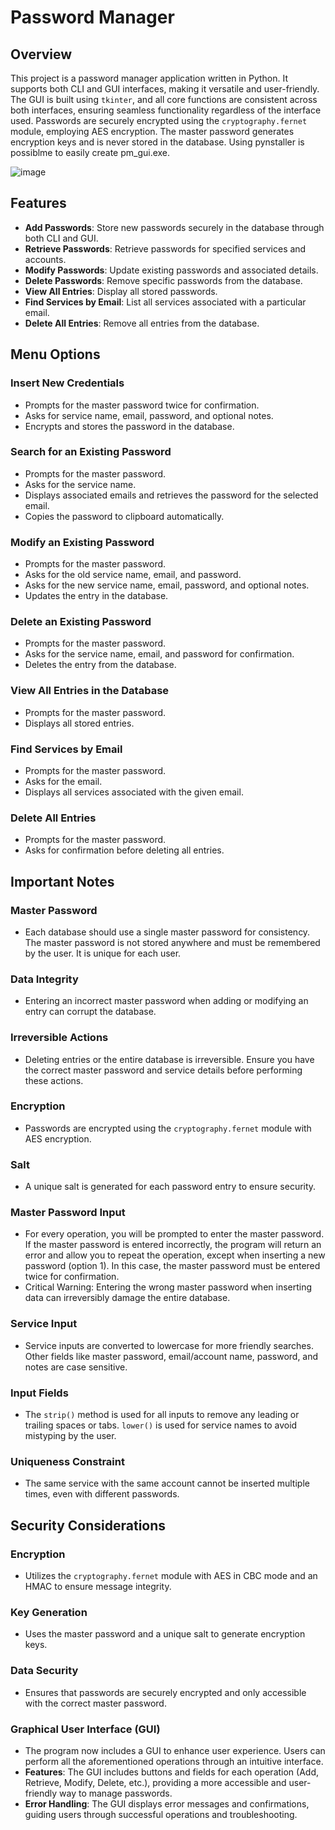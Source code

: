 # Password Manager

## Overview

This project is a password manager application written in Python. It supports both CLI and GUI interfaces, making it versatile and user-friendly. The GUI is built using `tkinter`, and all core functions are consistent across both interfaces, ensuring seamless functionality regardless of the interface used. Passwords are securely encrypted using the `cryptography.fernet` module, employing AES encryption. The master password generates encryption keys and is never stored in the database. Using pynstaller is possiblme to easily create pm_gui.exe.

![image](https://github.com/user-attachments/assets/bb4c1894-66e5-4ae4-9057-e00ac824d3bb)


## Features

- **Add Passwords**: Store new passwords securely in the database through both CLI and GUI.
- **Retrieve Passwords**: Retrieve passwords for specified services and accounts.
- **Modify Passwords**: Update existing passwords and associated details.
- **Delete Passwords**: Remove specific passwords from the database.
- **View All Entries**: Display all stored passwords.
- **Find Services by Email**: List all services associated with a particular email.
- **Delete All Entries**: Remove all entries from the database.

## Menu Options

### Insert New Credentials

- Prompts for the master password twice for confirmation.
- Asks for service name, email, password, and optional notes.
- Encrypts and stores the password in the database.

### Search for an Existing Password

- Prompts for the master password.
- Asks for the service name.
- Displays associated emails and retrieves the password for the selected email.
- Copies the password to clipboard automatically.

### Modify an Existing Password

- Prompts for the master password.
- Asks for the old service name, email, and password.
- Asks for the new service name, email, password, and optional notes.
- Updates the entry in the database.

### Delete an Existing Password

- Prompts for the master password.
- Asks for the service name, email, and password for confirmation.
- Deletes the entry from the database.

### View All Entries in the Database

- Prompts for the master password.
- Displays all stored entries.

### Find Services by Email

- Prompts for the master password.
- Asks for the email.
- Displays all services associated with the given email.

### Delete All Entries

- Prompts for the master password.
- Asks for confirmation before deleting all entries.

## Important Notes

### Master Password

- Each database should use a single master password for consistency. The master password is not stored anywhere and must be remembered by the user. It is unique for each user.

### Data Integrity

- Entering an incorrect master password when adding or modifying an entry can corrupt the database.

### Irreversible Actions

- Deleting entries or the entire database is irreversible. Ensure you have the correct master password and service details before performing these actions.

### Encryption

- Passwords are encrypted using the `cryptography.fernet` module with AES encryption.

### Salt

- A unique salt is generated for each password entry to ensure security.

### Master Password Input

- For every operation, you will be prompted to enter the master password. If the master password is entered incorrectly, the program will return an error and allow you to repeat the operation, except when inserting a new password (option 1). In this case, the master password must be entered twice for confirmation.
- Critical Warning: Entering the wrong master password when inserting data can irreversibly damage the entire database.

### Service Input

- Service inputs are converted to lowercase for more friendly searches. Other fields like master password, email/account name, password, and notes are case sensitive.

### Input Fields

- The `strip()` method is used for all inputs to remove any leading or trailing spaces or tabs. `lower()` is used for service names to avoid mistyping by the user.

### Uniqueness Constraint

- The same service with the same account cannot be inserted multiple times, even with different passwords.

## Security Considerations

### Encryption

- Utilizes the `cryptography.fernet` module with AES in CBC mode and an HMAC to ensure message integrity.

### Key Generation

- Uses the master password and a unique salt to generate encryption keys.

### Data Security

- Ensures that passwords are securely encrypted and only accessible with the correct master password.

### Graphical User Interface (GUI)

- The program now includes a GUI to enhance user experience. Users can perform all the aforementioned operations through an intuitive interface.
- **Features**: The GUI includes buttons and fields for each operation (Add, Retrieve, Modify, Delete, etc.), providing a more accessible and user-friendly way to manage passwords.
- **Error Handling**: The GUI displays error messages and confirmations, guiding users through successful operations and troubleshooting.
